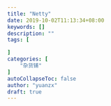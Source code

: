 ```yaml
---
title: "Netty"
date: 2019-10-02T11:13:34+08:00
keywords: []
description: ""
tags: [

]
categories: [
    "杂货铺"
]
autoCollapseToc: false
author: "yuanzx"
draft: true
---
```


